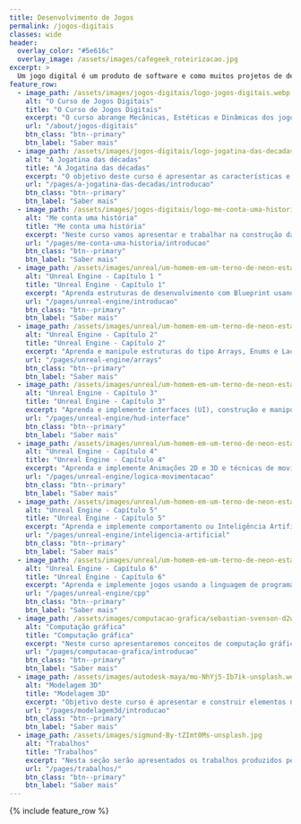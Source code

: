 ```yaml
---
title: Desenvolvimento de Jogos
permalink: /jogos-digitais
classes: wide
header:
  overlay_color: "#5e616c"
  overlay_image: /assets/images/cafegeek_roteirizacao.jpg
excerpt: >
  Um jogo digital é um produto de software e como muitos projetos de desenvolvimento envolve diversas áreas de conhecimento na sua construção
feature_row:
  - image_path: /assets/images/jogos-digitais/logo-jogos-digitais.webp
    alt: "O Curso de Jogos Digitais"
    title: "O Curso de Jogos Digitais"
    excerpt: "O curso abrange Mecânicas, Estéticas e Dinâmicas dos jogos digitais, especificamente aprenda estruturas de desenvolvimento, roteirização ou narrativa e arte digital."
    url: "/about/jogos-digitais"
    btn_class: "btn--primary"
    btn_label: "Saber mais"
  - image_path: /assets/images/jogos-digitais/logo-jogatina-das-decadas.webp
    alt: "A Jogatina das décadas"
    title: "A Jogatina das décadas"
    excerpt: "O objetivo deste curso é apresentar as características e elementos associados aos jogos eletrônicos."
    url: "/pages/a-jogatina-das-decadas/introducao"
    btn_class: "btn--primary"
    btn_label: "Saber mais"
  - image_path: /assets/images/jogos-digitais/logo-me-conta-uma-historia.webp
    alt: "Me conta uma história"
    title: "Me conta uma história"
    excerpt: "Neste curso vamos apresentar e trabalhar na construção da narrativa de jogos e  seus personagens bem como a definição de tempo, mundo, objetivos e os capítulos da história."
    url: "/pages/me-conta-uma-historia/introducao"
    btn_class: "btn--primary"
    btn_label: "Saber mais"      
  - image_path: /assets/images/unreal/um-homem-em-um-terno-de-neon-esta-sentado-em-uma-cadeira-com-um-letreiro-de-neon-que-diz-a-palavra.webp
    alt: "Unreal Engine - Capítulo 1 "
    title: "Unreal Engine - Capítulo 1"
    excerpt: "Aprenda estruturas de desenvolvimento com Blueprint usando Atores, varáveis e estruturas de controle."
    url: "/pages/unreal-engine/introducao"
    btn_class: "btn--primary"
    btn_label: "Saber mais"
  - image_path: /assets/images/unreal/um-homem-em-um-terno-de-neon-esta-sentado-em-uma-cadeira-com-um-letreiro-de-neon-que-diz-a-palavra.webp
    alt: "Unreal Engine - Capítulo 2"
    title: "Unreal Engine - Capítulo 2"
    excerpt: "Aprenda e manipule estruturas do tipo Arrays, Enums e Laços de Repetição (Loop). Implemente Eventos, funções e suas interações."
    url: "/pages/unreal-engine/arrays"
    btn_class: "btn--primary"
    btn_label: "Saber mais"    
  - image_path: /assets/images/unreal/um-homem-em-um-terno-de-neon-esta-sentado-em-uma-cadeira-com-um-letreiro-de-neon-que-diz-a-palavra.webp
    alt: "Unreal Engine - Capítulo 3"
    title: "Unreal Engine - Capítulo 3"
    excerpt: "Aprenda e implemente interfaces (UI), construção e manipulação de materiais e Landscape."
    url: "/pages/unreal-engine/hud-interface"
    btn_class: "btn--primary"
    btn_label: "Saber mais"    
  - image_path: /assets/images/unreal/um-homem-em-um-terno-de-neon-esta-sentado-em-uma-cadeira-com-um-letreiro-de-neon-que-diz-a-palavra.webp
    alt: "Unreal Engine - Capítulo 4"
    title: "Unreal Engine - Capítulo 4"
    excerpt: "Aprenda e implemente Animações 2D e 3D e técnicas de movimentação de objetos e personagens."
    url: "/pages/unreal-engine/logica-movimentacao"
    btn_class: "btn--primary"
    btn_label: "Saber mais"        
  - image_path: /assets/images/unreal/um-homem-em-um-terno-de-neon-esta-sentado-em-uma-cadeira-com-um-letreiro-de-neon-que-diz-a-palavra.webp
    alt: "Unreal Engine - Capítulo 5"
    title: "Unreal Engine - Capítulo 5"
    excerpt: "Aprenda e implemente comportamento ou Inteligência Artificial em personagens e desenvolva jogos Multiplayer."
    url: "/pages/unreal-engine/inteligencia-artificial"
    btn_class: "btn--primary"
    btn_label: "Saber mais"            
  - image_path: /assets/images/unreal/um-homem-em-um-terno-de-neon-esta-sentado-em-uma-cadeira-com-um-letreiro-de-neon-que-diz-a-palavra.webp
    alt: "Unreal Engine - Capítulo 6"
    title: "Unreal Engine - Capítulo 6"
    excerpt: "Aprenda e implemente jogos usando a linguagem de programação C++."
    url: "/pages/unreal-engine/cpp"
    btn_class: "btn--primary"
    btn_label: "Saber mais"                
  - image_path: /assets/images/computacao-grafica/sebastian-svenson-d2w-_1LJioQ-unsplash.webp
    alt: "Computação gráfica"
    title: "Computação gráfica"
    excerpt: "Neste curso apresentaremos conceitos de computação gráfica aplicados na prática usando o Unreal Engine e o Autodesk Maya."
    url: "/pages/computacao-grafica/introducao"
    btn_class: "btn--primary"
    btn_label: "Saber mais"          
  - image_path: /assets/images/autodesk-maya/mo-NhYj5-Ib7ik-unsplash.webp
    alt: "Modelagem 3D"
    title: "Modelagem 3D"
    excerpt: "Objetivo deste curso é apresentar e construir elementos na ferramenta de modelagem artística 3D Autodesk Maya."
    url: "/pages/modelagem3d/introducao"
    btn_class: "btn--primary"
    btn_label: "Saber mais"              
  - image_path: /assets/images/sigmund-By-tZImt0Ms-unsplash.jpg
    alt: "Trabalhos"
    title: "Trabalhos"
    excerpt: "Nesta seção serão apresentados os trabalhos produzidos pelos acadêmicos de Jogos Digitais. ."
    url: "/pages/trabalhos/"
    btn_class: "btn--primary"
    btn_label: "Saber mais"                  
---
```


{% include feature_row %}
